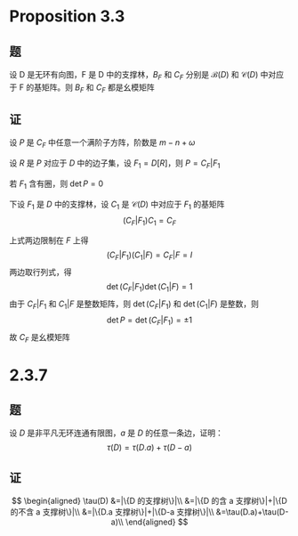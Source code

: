 # Proposition 3.3

## 题

设 D 是无环有向图，F 是 D 中的支撑林，$B_F$ 和 $C_F$ 分别是 $\mathcal{B}(D)$ 和 $\mathcal{C}(D)$ 中对应于 F 的基矩阵。则 $B_F$ 和 $C_F$ 都是幺模矩阵

## 证

设 $P$ 是 $C_F$ 中任意一个满阶子方阵，阶数是 $m-n+\omega$ 

设 $R$ 是 $P$ 对应于 $D$ 中的边子集，设 $F_1 = D[R]$，则 $P=C_F|F_1$ 

若 $F_1$ 含有圈，则 $\det P = 0$ 

下设 $F_1$ 是 $D$ 中的支撑林，设 $C_1$ 是 $\mathcal{C}(D)$ 中对应于 $F_1$ 的基矩阵
$$
(C_F|F_1)C_1=C_F
$$

上式两边限制在 $F$ 上得
$$
(C_F|F_1)(C_1|F)=C_F|F=I
$$
两边取行列式，得
$$
\det(C_F|F_1)\det(C_1|F)=1
$$
由于 $C_F|F_1$ 和 $C_1|F$ 是整数矩阵，则 $\det(C_F|F_1)$ 和 $\det(C_1|F)$ 是整数，则
$$
\det P = \det(C_F|F_1) = \pm1
$$
故 $C_F$ 是幺模矩阵

# 2.3.7

## 题

设 $D$ 是非平凡无环连通有限图，$a$ 是 $D$ 的任意一条边，证明：
$$
\tau(D)=\tau(D . a)+\tau(D-a)
$$

## 证

$$
\begin{aligned}
\tau(D)
&=|\{D 的支撑树\}|\\
&=|\{D 的含 a 支撑树\}|+|\{D 的不含 a 支撑树\}|\\
&=|\{D.a 支撑树\}|+|\{D-a 支撑树\}|\\
&=\tau(D.a)+\tau(D-a)\\
\end{aligned}
$$


